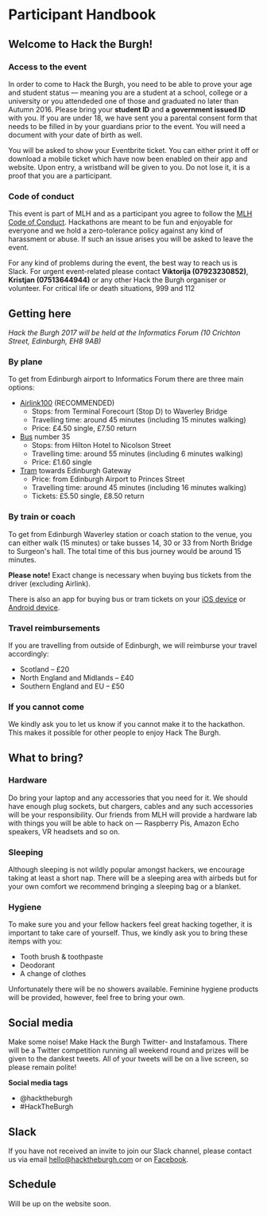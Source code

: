 # Participant Handbook

## Welcome to Hack the Burgh!

### Access to the event
In order to come to Hack the Burgh, you need to be able to prove your age and student status — meaning you are a student at a school, college or a university or you attendeded one of those and graduated no later than Autumn 2016. Please bring your **student ID** and **a government issued ID** with you. If you are under 18, we have sent you a parental consent form that needs to be filled in by your guardians prior to the event. You will need a document with your date of birth as well.

You will be asked to show your Eventbrite ticket. You can either print it off or download a mobile ticket which have now been enabled on their app and website. Upon entry, a wristband will be given to you. Do not lose it, it is a proof that you are a participant.

### Code of conduct
This event is part of MLH and as a participant you agree to follow the [MLH Code of Conduct](https://static.mlh.io/docs/mlh-code-of-conduct.pdf). Hackathons are meant to be fun and enjoyable for everyone and we hold a zero-tolerance policy against any kind of harassment or abuse. If such an issue arises you will be asked to leave the event.

For any kind of problems during the event, the best way to reach us is Slack. For urgent event-related please contact **Viktorija (07923230852)**, **Kristjan (07513644944)** or any other Hack the Burgh organiser or volunteer. For critical life or death situations, 999 and 112

## Getting here

*Hack the Burgh 2017 will be held at the Informatics Forum (10 Crichton Street, Edinburgh, EH8 9AB)*

### By plane
To get from Edinburgh airport to Informatics Forum there are three main options:
- [Airlink100](https://lothianbuses.co.uk/timetables-and-maps/airlink) (RECOMMENDED)
    - Stops: from Terminal Forecourt (Stop D) to Waverley Bridge
    - Travelling time: around 45 minutes (including 15 minutes walking)
    - Price: £4.50 single, £7.50 return
- [Bus](https://lothianbuses.co.uk/) number 35
    - Stops: from Hilton Hotel to Nicolson Street
    - Travelling time: around 55 minutes (including 6 minutes walking)
    - Price: £1.60 single
- [Tram](https://edinburghtrams.com/) towards Edinburgh Gateway
    - Price: from Edinburgh Airport to Princes Street
    - Travelling time: around 45 minutes (including 16 minutes walking)
    - Tickets: £5.50 single, £8.50 return
    
### By train or coach
To get from Edinburgh Waverley station or coach station to the venue, you can either walk (15 minutes) or take busses 14, 30 or 33 from North Bridge to Surgeon's hall. The total time of this bus journey would be around 15 minutes.

**Please note!** Exact change is necessary when buying bus tickets from the driver (excluding Airlink).

There is also an app for buying bus or tram tickets on your [iOS device](https://itunes.apple.com/gb/app/lothian-buses-official-app/id570435211?ls=1&mt=8) or [Android device](https://play.google.com/store/apps/details?id=com.lothianbuses.lothianbuses).

### Travel reimbursements
If you are travelling from outside of Edinburgh, we will reimburse your travel accordingly:

- Scotland – £20
- North England and Midlands – £40
- Southern England and EU – £50

### If you cannot come
We kindly ask you to let us know if you cannot make it to the hackathon. This makes it possible for other people to enjoy Hack The Burgh.

## What to bring?

### Hardware
Do bring your laptop and any accessories that you need for it. We should have enough plug sockets, but chargers, cables and any such accessories will be your responsibility. Our friends from MLH will provide a hardware lab with things you will be able to hack on — Raspberry Pis, Amazon Echo speakers, VR headsets and so on.

### Sleeping
Although sleeping is not wildly popular amongst hackers, we encourage taking at least a short nap. There will be a sleeping area with airbeds but for your own comfort we recommend bringing a sleeping bag or a blanket.

### Hygiene
To make sure you and your fellow hackers feel great hacking together, it is important to take care of yourself. Thus, we kindly ask you to bring these itemps with you:

- Tooth brush & toothpaste
- Deodorant
- A change of clothes

Unfortunately there will be no showers available. Feminine hygiene products will be provided, however, feel free to bring your own.

## Social media

Make some noise! Make Hack the Burgh Twitter- and Instafamous. There will be a Twitter competition running all weekend round and prizes will be given to the dankest tweets. All of your tweets will be on a live screen, so please remain polite!

**Social media tags**
- @hacktheburgh
- #HackTheBurgh

## Slack

If you have not received an invite to join our Slack channel, please contact us via email hello@hacktheburgh.com or on [Facebook](https://fb.me/compsoc).

## Schedule

Will be up on the website soon.
